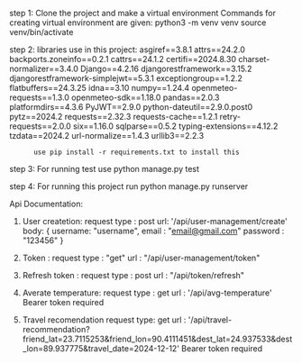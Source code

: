 step 1: Clone the project and make a virtual environment
        Commands for creating virtual environment are given:
        python3 -m venv venv
        source venv/bin/activate

step 2:  libraries use in this project:
          asgiref==3.8.1
          attrs==24.2.0
          backports.zoneinfo==0.2.1
          cattrs==24.1.2
          certifi==2024.8.30
          charset-normalizer==3.4.0
          Django==4.2.16
          djangorestframework==3.15.2
          djangorestframework-simplejwt==5.3.1
          exceptiongroup==1.2.2
          flatbuffers==24.3.25
          idna==3.10
          numpy==1.24.4
          openmeteo-requests==1.3.0
          openmeteo-sdk==1.18.0
          pandas==2.0.3
          platformdirs==4.3.6
          PyJWT==2.9.0
          python-dateutil==2.9.0.post0
          pytz==2024.2
          requests==2.32.3
          requests-cache==1.2.1
          retry-requests==2.0.0
          six==1.16.0
          sqlparse==0.5.2
          typing-extensions==4.12.2
          tzdata==2024.2
          url-normalize==1.4.3
          urllib3==2.2.3

          use pip install -r requirements.txt to install this 
          
step 3: For running test use python manage.py test

step 4: For running this project run python manage.py runserver


Api Documentation:
1. User createtion:
   request type : post
   url: '/api/user-management/create'
   body: {
      username: "username",
      email : "email@gmail.com"
      password : "123456"
   }
2. Token :
   request type : "get"
   url : "/api/user-management/token"
3. Refresh token :
   request type : post
   url : "/api/token/refresh"
         
4. Averate temperature:
   request type : get
   url : '/api/avg-temperature'
   Bearer token required
   
5. Travel recomendation
   request type: get
   url : '/api/travel-recommendation?friend_lat=23.7115253&friend_lon=90.4111451&dest_lat=24.937533&dest_lon=89.937775&travel_date=2024-12-12'
   Bearer token required
   
